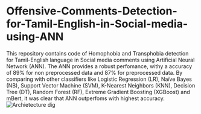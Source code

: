 # Offensive-Comments-Detection-for-Tamil-English-in-Social-media-using-ANN
This repository contains code of Homophobia and Transphobia detection for Tamil-English language in Social media comments using Artificial Neural Network (ANN). The ANN provides a robust perfomance, withy a accuracy of 89% for non preprocessed data and 87% for preprocessed data. By comparing with other classifiers like Logistic Regression (LR), Naïve Bayes (NB), Support Vector Machine (SVM), K-Nearest Neighbors (KNN), Decision Tree (DT), Random Forest (RF), Extreme Gradient Boosting (XGBoost) and mBert, it was clear that ANN outperfoms with highest accuracy.
![Archietecture dig](https://github.com/SriramanGanesan/Offensive-Comments-Detection-for-Tamil-English-in-Social-media-using-ANN/assets/149692597/a81d0eb3-0893-48a7-87dd-9f2dfcf42a56)
